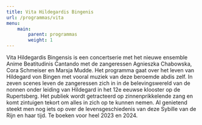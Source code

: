 ```yaml
---
title: Vita Hildegardis Bingenis
url: /programmas/vita
menu:
    main:
        parent: programmas
        weight: 1
---
```

Vita Hildegardis Bingensis is een concertserie met het nieuwe ensemble Anime Beatitudinis Cantando met de zangeressen Agnieszka Chabowska, Cora Schmeiser en Marsja Mudde. Het programma gaat over het leven van Hildegard von Bingen met vooral muziek van deze beroemde abdis zelf. In zeven scenes leven de zangeressen zich in in de belevingswereld van de nonnen onder leiding van Hildegard in het 12e eeuwse klooster op de Rupertsberg. Het publiek wordt getracteerd op zinnenprikkelende zang en komt zintuigen tekort om alles in zich op te kunnen nemen. Al genietend steekt men nog iets op over de levensgeschiedenis van deze Sybille van de Rijn en haar tijd. Te boeken voor heel 2023 en 2024.